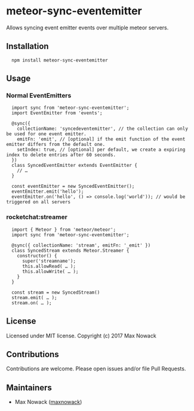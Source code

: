   # meteor-sync-eventemitter
Allows syncing event emitter events over multiple meteor servers.

## Installation
````es6
  npm install meteor-sync-eventemitter
````

## Usage

### Normal EventEmitters
````es6
  import sync from 'meteor-sync-eventemitter';
  import EventEmitter from 'events';

  @sync({
    collectionName: 'syncedeventemitter', // the collection can only be used for one event emitter.
    emitFn: 'emit', // [optional] if the emit function of the event emitter differs from the default one.
    setIndex: true, // [optional] per default, we create a expiring index to delete entries after 60 seconds.
  })
  class SyncedEventEmitter extends EventEmitter {
    // …
  }

  const eventEmitter = new SyncedEventEmitter();
  eventEmitter.emit('hello');
  eventEmitter.on('hello', () => console.log('world')); // would be triggered on all servers
````

### rocketchat:streamer
````es6
  import { Meteor } from 'meteor/meteor';
  import sync from 'meteor-sync-eventemitter';

  @sync({ collectionName: 'stream', emitFn: '_emit' })
  class SyncedStream extends Meteor.Streamer {
    constructor() {
      super('streamname');
      this.allowRead( … );
      this.allowWrite( … );
    }
  }

  const stream = new SyncedStream()
  stream.emit( … );
  stream.on( … );
````

## License
Licensed under MIT license. Copyright (c) 2017 Max Nowack

## Contributions
Contributions are welcome. Please open issues and/or file Pull Requests.

## Maintainers
- Max Nowack ([maxnowack](https://github.com/maxnowack))
